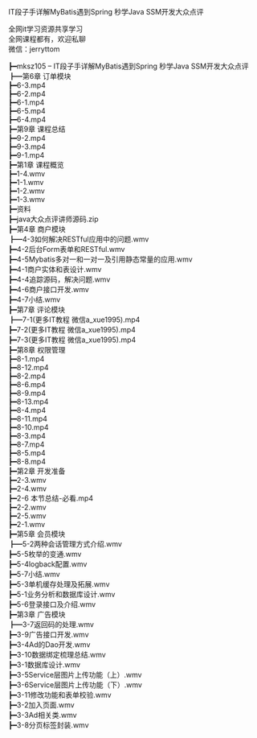 IT段子手详解MyBatis遇到Spring 秒学Java SSM开发大众点评

全网it学习资源共享学习<br>全网课程都有，欢迎私聊<br>微信：jerryttom<br>

┣━mksz105 – IT段子手详解MyBatis遇到Spring 秒学Java SSM开发大众点评<br> ┣━第6章 订单模块<br> ┣━6-3.mp4<br> ┣━6-2.mp4<br> ┣━6-1.mp4<br> ┣━6-5.mp4<br> ┣━6-4.mp4<br> ┣━第9章 课程总结<br> ┣━9-2.mp4<br> ┣━9-3.mp4<br> ┣━9-1.mp4<br> ┣━第1章 课程概览<br> ┣━1-4.wmv<br> ┣━1-1.wmv<br> ┣━1-2.wmv<br> ┣━1-3.wmv<br> ┣━资料<br> ┣━java大众点评讲师源码.zip<br> ┣━第4章 商户模块<br> ┣━4-3如何解决RESTful应用中的问题.wmv<br> ┣━4-2后台Form表单和RESTful.wmv<br> ┣━4-5Mybatis多对一和一对一及引用静态常量的应用.wmv<br> ┣━4-1商户实体和表设计.wmv<br> ┣━4-4追踪源码，解决问题.wmv<br> ┣━4-6商户接口开发.wmv<br> ┣━4-7小结.wmv<br> ┣━第7章 评论模块<br> ┣━7-1(更多IT教程 微信a_xue1995).mp4<br> ┣━7-2(更多IT教程 微信a_xue1995).mp4<br> ┣━7-3(更多IT教程 微信a_xue1995).mp4<br> ┣━第8章 权限管理<br> ┣━8-1.mp4<br> ┣━8-12.mp4<br> ┣━8-2.mp4<br> ┣━8-6.mp4<br> ┣━8-9.mp4<br> ┣━8-13.mp4<br> ┣━8-4.mp4<br> ┣━8-11.mp4<br> ┣━8-10.mp4<br> ┣━8-3.mp4<br> ┣━8-7.mp4<br> ┣━8-5.mp4<br> ┣━8-8.mp4<br> ┣━第2章 开发准备<br> ┣━2-3.wmv<br> ┣━2-4.wmv<br> ┣━2-6 本节总结-必看.mp4<br> ┣━2-2.wmv<br> ┣━2-5.wmv<br> ┣━2-1.wmv<br> ┣━第5章 会员模块<br> ┣━5-2两种会话管理方式介绍.wmv<br> ┣━5-5枚举的变通.wmv<br> ┣━5-4logback配置.wmv<br> ┣━5-7小结.wmv<br> ┣━5-3单机缓存处理及拓展.wmv<br> ┣━5-1业务分析和数据库设计.wmv<br> ┣━5-6登录接口及介绍.wmv<br> ┣━第3章 广告模块<br> ┣━3-7返回码的处理.wmv<br> ┣━3-9广告接口开发.wmv<br> ┣━3-4Ad的Dao开发.wmv<br> ┣━3-10数据绑定梳理总结.wmv<br> ┣━3-1数据库设计.wmv<br> ┣━3-5Service层图片上传功能（上）.wmv<br> ┣━3-6Service层图片上传功能（下）.wmv<br> ┣━3-11修改功能和表单校验.wmv<br> ┣━3-2加入页面.wmv<br> ┣━3-3Ad相关类.wmv<br> ┣━3-8分页标签封装.wmv